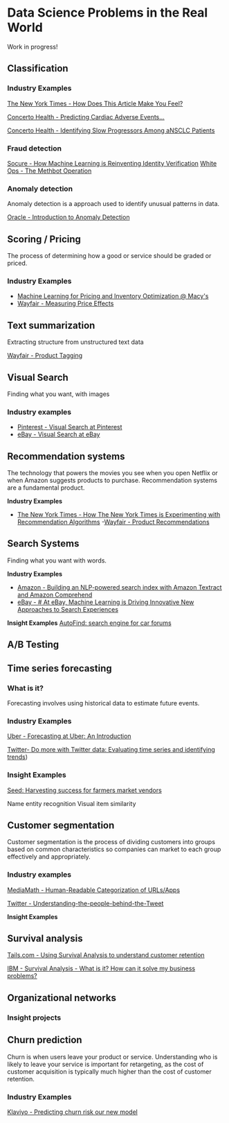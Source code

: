 # Data Science Problems in the Real World

Work in progress! 

## Classification

### Industry Examples
[The New York Times - How Does This Article Make You Feel?](https://open.nytimes.com/how-does-this-article-make-you-feel-4684e5e9c47)

[Concerto Health - Predicting Cardiac Adverse Events...](https://www.concertohealthai.com/blog/asco20-ai-model-predict-cardiac-ae)

[Concerto Health - Identifying Slow Progressors Among aNSCLC Patients](https://www.concertohealthai.com/blog/asco20-ai-model-predict-slow-progressors)

### Fraud detection
[Socure - How Machine Learning is Reinventing Identity Verification](https://www.socure.com/blog/how-machine-learning-is-reinventing-identity-verification)
[White Ops - The Methbot Operation](https://www.whiteops.com/methbot)


### Anomaly detection

Anomaly detection is a approach used to identify unusual patterns in data.

[Oracle - Introduction to Anomaly Detection](https://blogs.oracle.com/datascience/introduction-to-anomaly-detection)

## Scoring / Pricing

The process of determining how a good or service should be graded or priced. 

### Industry Examples
- [Machine Learning for Pricing and Inventory Optimization @ Macy's](https://www.youtube.com/watch?time_continue=60&v=U7QQMwiyMxI&feature=emb_title)
- [Wayfair - Measuring Price Effects](https://youtu.be/F7k-IqgxRcw?list=PLlkEXA5QpKRqrkbQP1pcfzsIxMsaI-0ZB)


## Text summarization

Extracting structure from unstructured text data

[Wayfair - Product Tagging](https://youtu.be/WBqRsRAnK28?list=PLlkEXA5QpKRqrkbQP1pcfzsIxMsaI-0ZB)

## Visual Search 

Finding what you want, with images

### Industry examples

- [Pinterest - Visual Search at Pinterest](https://dl.acm.org/doi/10.1145/2783258.2788621)
- [eBay - Visual Search at eBay](https://dl.acm.org/doi/10.1145/3097983.3098162)

## Recommendation systems

The technology that powers the movies you see when you open Netflix or when Amazon suggests products to purchase. Recommendation systems are a fundamental product.

**Industry Examples**
- [The New York Times - How The New York Times is Experimenting with Recommendation Algorithms](https://open.nytimes.com/how-the-new-york-times-is-experimenting-with-recommendation-algorithms-562f78624d26)
-[Wayfair - Product Recommendations](https://www.youtube.com/watch?v=JST1FyQOmWs&list=PLlkEXA5QpKRqrkbQP1pcfzsIxMsaI-0ZB&index=14)

## Search Systems

Finding what you want with words.

**Industry Examples**
- [Amazon - Building an NLP-powered search index with Amazon Textract and Amazon Comprehend](https://aws.amazon.com/blogs/machine-learning/building-an-nlp-powered-search-index-with-amazon-textract-and-amazon-comprehend/)
- [eBay - # At eBay, Machine Learning is Driving Innovative New Approaches to Search Experiences](https://www.ebayinc.com/stories/news/at-ebay-machine-learning-is-driving-innovative-new-approaches-to-search-experiences/)

**Insight Examples**
[AutoFind: search engine for car forums](https://platform.insightdata.com/projects/autofind-search-engine-for-car-forums)


## A/B Testing

## Time series forecasting

### What is it?

Forecasting involves using historical data to estimate future events. 

### Industry Examples

[Uber - Forecasting at Uber: An Introduction](https://eng.uber.com/forecasting-introduction/)

[Twitter- Do more with Twitter data: Evaluating time series and identifying trends](https://blog.twitter.com/developer/en_us/topics/tips/2018/evaluating-time-series-and-identifying-trends.html))

### Insight Examples

[Seed: Harvesting success for farmers market vendors](https://platform.insightdata.com/projects/seed-harvesting-success-for-farmers-market-vendors)

Name entity recognition
Visual item similarity

## Customer segmentation

Customer segmentation is the process of dividing customers into groups based on common characteristics so companies can market to each group effectively and appropriately.

### Industry examples

[MediaMath - Human-Readable Categorization of URLs/Apps](https://data-science-mediamath.ghost.io/human-readable-categorization-of-urls-apps/)

[Twitter - Understanding-the-people-behind-the-Tweet](https://blog.twitter.com/developer/en_us/topics/tips/2018/understanding-the-people-behind-the-Tweet.html)

**Insight Examples**


## Survival analysis

[Tails.com - Using Survival Analysis to understand customer retention](https://youtu.be/aKZQUaNHYb0)

[IBM - Survival Analysis - What is it? How can it solve my business problems?](https://community.ibm.com/community/user/datascience/blogs/kunal-sawarkar1/2019/07/17/survival-analysis-what-is-it-and-how-can-it-solve)

## Organizational networks

### Insight projects

## Churn prediction

Churn is when users leave your product or service. Understanding who is likely to leave your service is important for retargeting, as the cost of customer acquisition is typically much higher than the cost of customer retention.

### Industry Examples

[Klaviyo - Predicting churn risk our new model](https://www.klaviyo.com/blog/predicting-churn-risk-our-new-model)




<!--stackedit_data:
eyJoaXN0b3J5IjpbLTEyNDg2MTc3MjMsMTIyODQ1ODU2LDk0NT
Q3MDY4OSwxMDYyODgyNDI2LDUzNzY1MjgyMiw4MTI0ODIwNDYs
Nzk2NTcxODAwLC0xNjQ5NjA0MzE1LC0yNTM1MTMxNDgsLTE3Mj
A3MDM0NTQsLTExOTU3NTQxNTYsMjAwNTY4MTE1OSwxNDI4NTYx
NzNdfQ==
-->